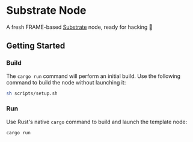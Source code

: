 # Substrate Node

A fresh FRAME-based [Substrate](https://www.substrate.io/) node, ready for hacking :rocket:

## Getting Started

### Build

The `cargo run` command will perform an initial build. Use the following command to build the node
without launching it:

```sh
sh scripts/setup.sh
```

### Run

Use Rust's native `cargo` command to build and launch the template node:

```sh
cargo run
```
